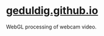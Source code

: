 [geduldig.github.io](http://geduldig.github.io)
==================

WebGL processing of webcam video.
